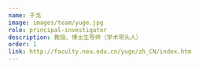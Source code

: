 ```yaml
---
name: 于戈
image: images/team/yuge.jpg
role: principal-investigator
description: 教授、博士生导师（学术带头人）
order: 1
link: http://faculty.neu.edu.cn/yuge/zh_CN/index.htm
---
```


